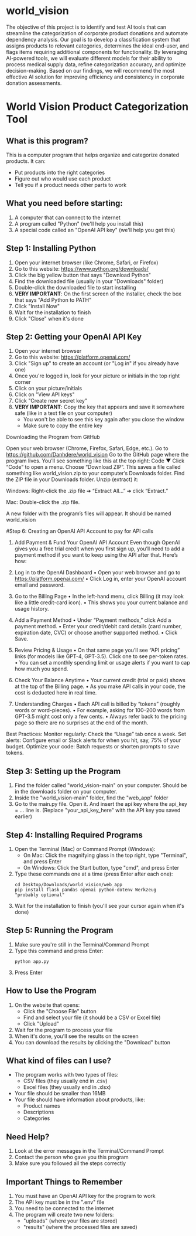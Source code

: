 # world_vision
The objective of this project is to identify and test AI tools that can streamline the categorization of corporate product donations and automate dependency analysis. Our goal is to develop a classification system that assigns products to relevant categories, determines the ideal end-user, and flags items requiring additional components for functionality. By leveraging AI-powered tools, we will evaluate different models for their ability to process medical supply data, refine categorization accuracy, and optimize decision-making. Based on our findings, we will recommend the most effective AI solution for improving efficiency and consistency in corporate donation assessments.

# World Vision Product Categorization Tool

## What is this program?
This is a computer program that helps organize and categorize donated products. It can:
- Put products into the right categories
- Figure out who would use each product
- Tell you if a product needs other parts to work

## What you need before starting:
1. A computer that can connect to the internet
2. A program called "Python" (we'll help you install this)
3. A special code called an "OpenAI API key" (we'll help you get this)

## Step 1: Installing Python
1. Open your internet browser (like Chrome, Safari, or Firefox)
2. Go to this website: https://www.python.org/downloads/
3. Click the big yellow button that says "Download Python"
4. Find the downloaded file (usually in your "Downloads" folder)
5. Double-click the downloaded file to start installing
6. **VERY IMPORTANT**: On the first screen of the installer, check the box that says "Add Python to PATH"
7. Click "Install Now"
8. Wait for the installation to finish
9. Click "Close" when it's done

## Step 2: Getting your OpenAI API Key
1. Open your internet browser
2. Go to this website: https://platform.openai.com/
3. Click "Sign up" to create an account (or "Log in" if you already have one)
4. Once you're logged in, look for your picture or initials in the top right corner
5. Click on your picture/initials
6. Click on "View API keys"
7. Click "Create new secret key"
8. **VERY IMPORTANT**: Copy the key that appears and save it somewhere safe (like in a text file on your computer)
   - You won't be able to see this key again after you close the window
   - Make sure to copy the entire key

Downloading the Program from GitHub

Open your web browser (Chrome, Firefox, Safari, Edge, etc.).
Go to https://github.com/Danhdere/world_vision
Go to the GitHub page where the program lives. You’ll see something like this at the top right:
 Code ▼
Click “Code” to open a menu.
Choose “Download ZIP”.
This saves a file called something like world_vision.zip to your computer’s Downloads folder.
Find the ZIP file in your Downloads folder.
Unzip (extract) it:

Windows: Right-click the .zip file ➔ “Extract All…” ➔ click “Extract.”

Mac: Double-click the .zip file.

A new folder with the program’s files will appear. It should be named world_vision

#Step 6: Creating an OpenAI API Account to pay for API calls
1. Add Payment & Fund Your OpenAI API Account
   Even though OpenAI gives you a free trial credit when you first sign up, you’ll need to add a payment method if you want to keep using       the API after that. Here’s how:

2. Log in to the OpenAI Dashboard
• Open your web browser and go to https://platform.openai.com/
• Click Log in, enter your OpenAI account email and password.

3. Go to the Billing Page
• In the left-hand menu, click Billing (it may look like a little credit-card icon).
• This shows you your current balance and usage history.

4. Add a Payment Method
• Under “Payment methods,” click Add a payment method.
• Enter your credit/debit card details (card number, expiration date, CVC) or choose another supported method.
• Click Save.

5. Review Pricing & Usage
• On that same page you’ll see “API pricing” links (for models like GPT-4, GPT-3.5). Click one to see per-token rates.
• You can set a monthly spending limit or usage alerts if you want to cap how much you spend.

6. Check Your Balance Anytime
• Your current credit (trial or paid) shows at the top of the Billing page.
• As you make API calls in your code, the cost is deducted here in real time.

7. Understanding Charges
• Each API call is billed by “tokens” (roughly words or word-pieces).
• For example, asking for 100–200 words from GPT-3.5 might cost only a few cents.
• Always refer back to the pricing page so there are no surprises at the end of the month.

Best Practices:
Monitor regularly: Check the “Usage” tab once a week.
Set alerts: Configure email or Slack alerts for when you hit, say, 75% of your budget.
Optimize your code: Batch requests or shorten prompts to save tokens.

## Step 3: Setting up the Program
1. Find the folder called "world_vision-main" on your computer. Should be in the downloads folder on your computer.
2. Inside the "world_vision-main" folder, find the "web_app" folder
3. Go to the main.py file. Open it. And insert the api key where the api_key = ... line is.
   (Replace "your_api_key_here" with the API key you saved earlier)
   
## Step 4: Installing Required Programs
1. Open the Terminal (Mac) or Command Prompt (Windows):
   - On Mac: Click the magnifying glass in the top right, type "Terminal", and press Enter
   - On Windows: Click the Start button, type "cmd", and press Enter
2. Type these commands one at a time (press Enter after each one):
   ```
   cd Desktop/Downloads/world_vision/web_app
   pip install flask pandas openai python-dotenv Werkzeug
   "probably optional"
   ```
3. Wait for the installation to finish (you'll see your cursor again when it's done)

## Step 5: Running the Program
1. Make sure you're still in the Terminal/Command Prompt
2. Type this command and press Enter:
   ```
   python app.py
   ```
5. Press Enter

## How to Use the Program
1. On the website that opens:
   - Click the "Choose File" button
   - Find and select your file (it should be a CSV or Excel file)
   - Click "Upload"
2. Wait for the program to process your file
3. When it's done, you'll see the results on the screen
4. You can download the results by clicking the "Download" button

## What kind of files can I use?
- The program works with two types of files:
  - CSV files (they usually end in .csv)
  - Excel files (they usually end in .xlsx)
- Your file should be smaller than 16MB
- Your file should have information about products, like:
  - Product names
  - Descriptions
  - Categories

## Need Help?
1. Look at the error messages in the Terminal/Command Prompt
2. Contact the person who gave you this program
3. Make sure you followed all the steps correctly

## Important Things to Remember
1. You must have an OpenAI API key for the program to work
2. The API key must be in the ".env" file
3. You need to be connected to the internet
4. The program will create two new folders:
   - "uploads" (where your files are stored)
   - "results" (where the processed files are saved)

